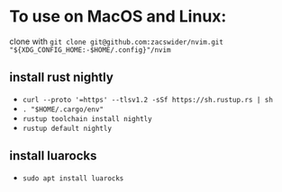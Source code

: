 # To use on MacOS and Linux:

clone with `git clone git@github.com:zacswider/nvim.git "${XDG_CONFIG_HOME:-$HOME/.config}"/nvim`

## install rust nightly

- `curl --proto '=https' --tlsv1.2 -sSf https://sh.rustup.rs | sh`
- `. "$HOME/.cargo/env"`
- `rustup toolchain install nightly`
- `rustup default nightly`

## install luarocks

- `sudo apt install luarocks`
